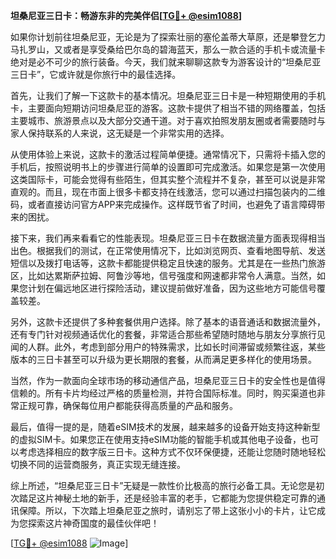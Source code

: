 **坦桑尼亚三日卡：畅游东非的完美伴侣[[TG💪+ @esim1088](https://t.me/s/esim1088)]**

如果你计划前往坦桑尼亚，无论是为了探索壮丽的塞伦盖蒂大草原，还是攀登乞力马扎罗山，又或者是享受桑给巴尔岛的碧海蓝天，那么一款合适的手机卡或流量卡绝对是必不可少的旅行装备。今天，我们就来聊聊这款专为游客设计的“坦桑尼亚三日卡”，它或许就是你旅行中的最佳选择。

首先，让我们了解一下这款卡的基本情况。坦桑尼亚三日卡是一种短期使用的手机卡，主要面向短期访问坦桑尼亚的游客。这款卡提供了相当不错的网络覆盖，包括主要城市、旅游景点以及大部分交通干道。对于喜欢拍照发朋友圈或者需要随时与家人保持联系的人来说，这无疑是一个非常实用的选择。

从使用体验上来说，这款卡的激活过程简单便捷。通常情况下，只需将卡插入您的手机后，按照说明书上的步骤进行简单的设置即可完成激活。如果您是第一次使用这类国际卡，可能会觉得有些陌生，但其实整个流程并不复杂，甚至可以说是非常直观的。而且，现在市面上很多卡都支持在线激活，您可以通过扫描包装内的二维码，或者直接访问官方APP来完成操作。这样既节省了时间，也避免了语言障碍带来的困扰。

接下来，我们再来看看它的性能表现。坦桑尼亚三日卡在数据流量方面表现得相当出色。根据我们的测试，在正常使用情况下，比如浏览网页、查看地图导航、发送短信以及拨打电话等，这款卡都能提供稳定且快速的服务。尤其是在一些热门旅游区，比如达累斯萨拉姆、阿鲁沙等地，信号强度和网速都非常令人满意。当然，如果您计划在偏远地区进行探险活动，建议提前做好准备，因为这些地方可能信号覆盖较差。

另外，这款卡还提供了多种套餐供用户选择。除了基本的语音通话和数据流量外，还有专门针对视频通话优化的套餐，非常适合那些希望随时随地与朋友分享旅行见闻的人群。此外，考虑到部分用户的特殊需求，比如长时间滞留或频繁往返，某些版本的三日卡甚至可以升级为更长期限的套餐，从而满足更多样化的使用场景。

当然，作为一款面向全球市场的移动通信产品，坦桑尼亚三日卡的安全性也是值得信赖的。所有卡片均经过严格的质量检测，并符合国际标准。同时，购买渠道也非常正规可靠，确保每位用户都能获得高质量的产品和服务。

最后，值得一提的是，随着eSIM技术的发展，越来越多的设备开始支持这种新型的虚拟SIM卡。如果您正在使用支持eSIM功能的智能手机或其他电子设备，也可以考虑选择相应的数字版三日卡。这种方式不仅环保便捷，还能让您随时随地轻松切换不同的运营商服务，真正实现无缝连接。

综上所述，“坦桑尼亚三日卡”无疑是一款性价比极高的旅行必备工具。无论您是初次踏足这片神秘土地的新手，还是经验丰富的老手，它都能为您提供稳定可靠的通讯保障。所以，下次踏上坦桑尼亚之旅时，请别忘了带上这张小小的卡片，让它成为您探索这片神奇国度的最佳伙伴吧！

[[TG💪+ @esim1088](https://t.me/s/esim1088) ![Image](https://i.postimg.cc/4NQfJmqS/Snipaste-2025-05-13-00-14-12.png)]